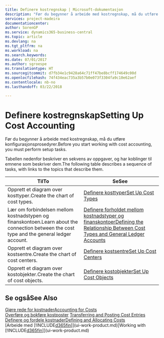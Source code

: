 ```yaml
---
title: Definere kostregnskap | Microsoft-dokumentasjon
description: "Før du begynner å arbeide med kostregnskap, må du utføre konfigurasjonsprosedyrer."
services: project-madeira
documentationcenter: 
author: SorenGP
ms.service: dynamics365-business-central
ms.topic: article
ms.devlang: na
ms.tgt_pltfrm: na
ms.workload: na
ms.search.keywords: 
ms.date: 07/01/2017
ms.author: sgroespe
ms.translationtype: HT
ms.sourcegitcommit: d7fb34e1c9428a64c71ff47be8bcff174649c00d
ms.openlocfilehash: 74f434eac735a3b57b0e073f3304fa9c10e62aef
ms.contentlocale: nb-no
ms.lasthandoff: 03/22/2018

---
```

# <a name="setting-up-cost-accounting"></a><span data-ttu-id="b54aa-103">Definere kostregnskap</span><span class="sxs-lookup"><span data-stu-id="b54aa-103">Setting Up Cost Accounting</span></span>
<span data-ttu-id="b54aa-104">Før du begynner å arbeide med kostregnskap, må du utføre konfigurasjonsprosedyrer.</span><span class="sxs-lookup"><span data-stu-id="b54aa-104">Before you start working with cost accounting, you must perform setup tasks.</span></span>  

 <span data-ttu-id="b54aa-105">Tabellen nedenfor beskriver en sekvens av oppgaver, og har koblinger til emnene som beskriver dem.</span><span class="sxs-lookup"><span data-stu-id="b54aa-105">The following table describes a sequence of tasks, with links to the topics that describe them.</span></span>

|<span data-ttu-id="b54aa-106">Til</span><span class="sxs-lookup"><span data-stu-id="b54aa-106">To</span></span>|<span data-ttu-id="b54aa-107">Se</span><span class="sxs-lookup"><span data-stu-id="b54aa-107">See</span></span>|  
|--------|---------|  
|<span data-ttu-id="b54aa-108">Opprett et diagram over kosttyper.</span><span class="sxs-lookup"><span data-stu-id="b54aa-108">Create the chart of cost types.</span></span>|[<span data-ttu-id="b54aa-109">Definere kosttyper</span><span class="sxs-lookup"><span data-stu-id="b54aa-109">Set Up Cost Types</span></span>](finance-how-to-set-up-cost-types.md)|  
|<span data-ttu-id="b54aa-110">Lær om forbindelsen mellom kostnadstypen og finanskontoen.</span><span class="sxs-lookup"><span data-stu-id="b54aa-110">Learn about the connection between the cost type and the general ledger account.</span></span>|[<span data-ttu-id="b54aa-111">Definere forholdet mellom kostnadstyper og finanskontoer</span><span class="sxs-lookup"><span data-stu-id="b54aa-111">Defining the Relationship Between Cost Types and General Ledger Accounts</span></span>](finance-defining-the-relationship-between-cost-types-and-general-ledger-accounts.md)|  
|<span data-ttu-id="b54aa-112">Opprett et diagram over kostsentre.</span><span class="sxs-lookup"><span data-stu-id="b54aa-112">Create the chart of cost centers.</span></span>|[<span data-ttu-id="b54aa-113">Definere kostsentre</span><span class="sxs-lookup"><span data-stu-id="b54aa-113">Set Up Cost Centers</span></span>](finance-how-to-set-up-cost-centers.md)|  
|<span data-ttu-id="b54aa-114">Opprett et diagram over kostobjekter.</span><span class="sxs-lookup"><span data-stu-id="b54aa-114">Create the chart of cost objects.</span></span>|[<span data-ttu-id="b54aa-115">Definere kostobjekter</span><span class="sxs-lookup"><span data-stu-id="b54aa-115">Set Up Cost Objects</span></span>](finance-how-to-set-up-cost-objects.md)|  

## <a name="see-also"></a><span data-ttu-id="b54aa-116">Se også</span><span class="sxs-lookup"><span data-stu-id="b54aa-116">See Also</span></span>  
[<span data-ttu-id="b54aa-117">Gjøre rede for kostnader</span><span class="sxs-lookup"><span data-stu-id="b54aa-117">Accounting for Costs</span></span>](finance-manage-cost-accounting.md)  
<span data-ttu-id="b54aa-118">[Overføre og bokføre kostposter](finance-transfer-and-post-cost-entries.md) </span><span class="sxs-lookup"><span data-stu-id="b54aa-118">[Transferring and Posting Cost Entries](finance-transfer-and-post-cost-entries.md) </span></span>  
[<span data-ttu-id="b54aa-119">Definere og fordele kostnader</span><span class="sxs-lookup"><span data-stu-id="b54aa-119">Defining and Allocating Costs</span></span>](finance-define-and-allocate-costs.md)  
<span data-ttu-id="b54aa-120">[Arbeide med [!INCLUDE[d365fin](includes/d365fin_md.md)]](ui-work-product.md)</span><span class="sxs-lookup"><span data-stu-id="b54aa-120">[Working with [!INCLUDE[d365fin](includes/d365fin_md.md)]](ui-work-product.md)</span></span>

